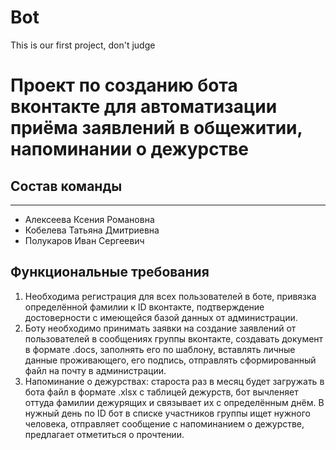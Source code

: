 # Bot
This is our first project, don't judge
# Проект по созданию бота вконтакте для автоматизации приёма заявлений в общежитии, напоминании о дежурстве #
## Cостав команды ##
***
* Алексеева Ксения Романовна
* Кобелева Татьяна Дмитриевна
* Полукаров Иван Сергеевич

## Функциональные требования ##
1.  Необходима регистрация для всех пользователей в боте, привязка определённой фамилии к ID вконтакте, подтверждение достоверности с имеющейся базой данных от администрации.
2.  Боту необходимо принимать заявки на создание заявлений от пользователей в сообщениях группы вконтакте, создавать документ в формате .docs, заполнять его по шаблону, вставлять личные данные проживающего, его подпись, отправлять сформированный файл на почту в администрации.
3.  Напоминание о дежурствах: староста раз в месяц будет загружать в бота файл в формате .xlsx с таблицей дежурств, бот вычленяет оттуда фамилии дежурящих и связывает их с определённым днём. В нужный день по ID бот в списке участников группы ищет нужного человека, отправляет сообщение с напоминанием о дежурстве, предлагает отметиться о прочтении.

